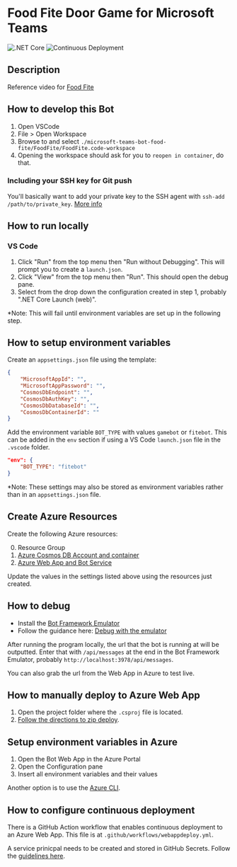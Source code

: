 # Food Fite Door Game for Microsoft Teams

![.NET Core](https://github.com/cse-southeast-devcrew/microsoft-teams-bot-food-fite/workflows/.NET%20Core/badge.svg?branch=main)
![Continuous Deployment](https://github.com/cse-southeast-devcrew/microsoft-teams-bot-food-fite/workflows/Continuous%20Deployment/badge.svg?branch=main)

## Description

Reference video for [Food Fite](https://youtu.be/cpmsHO9JeCI)

## How to develop this Bot

1. Open VSCode
2. File > Open Workspace
3. Browse to and select `./microsoft-teams-bot-food-fite/FoodFite/FoodFite.code-workspace`
4. Opening the workspace should ask for you to `reopen in container`, do that.

### Including your SSH key for Git push

You'll basically want to add your private key to the SSH agent with `ssh-add /path/to/private_key`. [More info](https://code.visualstudio.com/docs/remote/containers#_using-ssh-keys)

## How to run locally

### VS Code

1. Click "Run" from the top menu then "Run without Debugging". This will prompt you to create a `launch.json`.
2. Click "View" from the top menu then "Run". This should open the debug pane. 
3. Select from the drop down the configuration created in step 1, probably ".NET Core Launch (web)".

*Note: This will fail until environment variables are set up in the following step.

## How to setup environment variables

Create an `appsettings.json` file using the template:

```json
{
    "MicrosoftAppId": "",
    "MicrosoftAppPassword": "",
    "CosmosDbEndpoint": "",
    "CosmosDbAuthKey": "",
    "CosmosDbDatabaseId": "",
    "CosmosDbContainerId": ""
}
```

Add the environment variable `BOT_TYPE` with values `gamebot` or `fitebot`. This can be added in the `env` section if using a VS Code `launch.json` file in the `.vscode` folder.

```json
"env": {
    "BOT_TYPE": "fitebot"
}
```

*Note: These settings may also be stored as environment variables rather than in an `appsettings.json` file.

## Create Azure Resources

Create the following Azure resources:

0. Resource Group
1. [Azure Cosmos DB Account and container](https://docs.microsoft.com/en-us/azure/cosmos-db/create-cosmosdb-resources-portal)
2. [Azure Web App and Bot Service](https://docs.microsoft.com/en-us/azure/bot-service/abs-quickstart?view=azure-bot-service-4.0)

Update the values in the settings listed above using the resources just created.

## How to debug

- Install the [Bot Framework Emulator](https://github.com/Microsoft/BotFramework-Emulator/blob/master/README.md)
- Follow the guidance here: [Debug with the emulator](https://docs.microsoft.com/en-us/azure/bot-service/bot-service-debug-emulator?view=azure-bot-service-4.0&tabs=csharp)

After running the program locally, the url that the bot is running at will be outputted. Enter that with `/api/messages` at the end in the Bot Framework Emulator, probably `http://localhost:3978/api/messages`.

You can also grab the url from the Web App in Azure to test live.

## How to manually deploy to Azure Web App

1. Open the project folder where the `.csproj` file is located.
2. [Follow the directions to zip deploy](https://docs.microsoft.com/en-us/azure/app-service/deploy-zip).

## Setup environment variables in Azure

1. Open the Bot Web App in the Azure Portal
2. Open the Configuration pane
3. Insert all environment variables and their values

Another option is to use the [Azure CLI](https://docs.microsoft.com/en-us/cli/azure/webapp/config/appsettings?view=azure-cli-latest#az_webapp_config_appsettings_set).

## How to configure continuous deployment

There is a GitHub Action workflow that enables continuous deployment to an Azure Web App. This file is at `.github/workflows/webappdeploy.yml`.

A service prinicpal needs to be created and stored in GitHub Secrets. Follow the [guidelines here](https://docs.microsoft.com/en-us/azure/app-service/deploy-github-actions?tabs=userlevel#generate-deployment-credentials).
